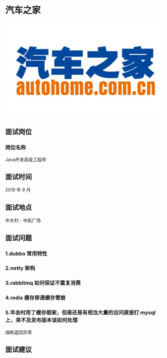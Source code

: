 # 汽车之家

![汽车之家](../.vuepress/public/qichezhijialogo.jpg)

## 面试岗位
### 岗位名称
Java开发高级工程师

## 面试时间

2019 年 9 月

## 面试地点

中关村 - 中航广场

## 面试问题

### 1.dubbo 常用特性

### 2.netty 架构

### 3.rabbitmq 如何保证不重复消费

### 4.redis 缓存穿透缓存雪崩

### 5.年会时用了缓存框架，但是还是有相当大量的访问直接打 mysql 上，来不及发布版本该如何处理

熔断返回异常

## 面试建议











<comment-comment/>